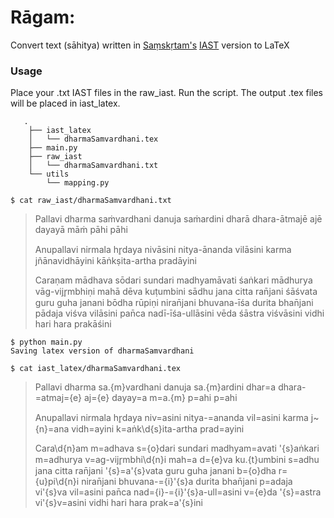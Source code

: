 # Rāgam: 
Convert text (sāhitya) written in [Saṃskṛtam's](https://en.wikipedia.org/wiki/Sanskrit "Saṃskṛtam") [IAST](http://https://en.wikipedia.org/wiki/International_Alphabet_of_Sanskrit_Transliteration "IAST") version to LaTeX

### Usage
Place your .txt IAST files in the raw_iast. Run the script. The output .tex files will be placed in iast_latex.
 

       .
        ├── iast_latex
        │   └── dharmaSamvardhani.tex
        ├── main.py
        ├── raw_iast
        │   └── dharmaSamvardhani.txt
        └── utils
            └── mapping.py    

`$ cat raw_iast/dharmaSamvardhani.txt`
> Pallavi dharma 
> saṁvardhani danuja saṁardini 
> dharā dhara-ātmajē ajē dayayā māṁ pāhi pāhi
> 
> Anupallavi 
> nirmala hr̥daya nivāsini nitya-ānanda vilāsini 
> karma jñānavidhāyini kāṅkṣita-artha pradāyini
> 
> Caraṇam 
> mādhava sōdari sundari madhyamāvati śaṅkari 
> mādhurya vāg-vijr̥mbhiṇi mahā dēva kuṭumbini 
> sādhu jana citta ran̄jani śāśvata guru guha janani
> bōdha rūpiṇi niran̄jani bhuvana-īśa durita bhan̄jani
> pādaja viśva vilāsini pan̄ca nadī-īśa-ullāsini
> vēda śāstra viśvāsini vidhi hari hara prakāśini

    $ python main.py
    Saving latex version of dharmaSamvardhani

`$ cat iast_latex/dharmaSamvardhani.tex`

> Pallavi 
> dharma sa\.{m}vardhani danuja sa\.{m}ardini dhar\=a
> dhara-\=atmaj\={e} aj\={e} dayay\=a m\=a\.{m} p\=ahi p\=ahi
> 
> Anupallavi 
> nirmala hr̥daya niv\=asini nitya-\=ananda vil\=asini 
> karma j\~{n}\=ana vidh\=ayini k\=aṅk\d{s}ita-artha prad\=ayini
> 
> Cara\d{n}am 
> m\=adhava s\={o}dari sundari madhyam\=avati \'{s}aṅkari
> m\=adhurya v\=ag-vijr̥mbhi\d{n}i mah\=a d\={e}va ku\.{t}umbini s\=adhu
> jana citta ran̄jani \'{s}\=a\'{s}vata guru guha janani b\={o}dha
> r\={u}pi\d{n}i niran̄jani bhuvana-\={i}\'{s}a durita bhan̄jani
> p\=adaja vi\'{s}va vil\=asini pan̄ca nad\={i}-\={i}\'{s}a-ull\=asini
> v\={e}da \'{s}\=astra vi\'{s}v\=asini vidhi hari hara prak\=a\'{s}ini
